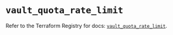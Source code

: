 # `vault_quota_rate_limit`

Refer to the Terraform Registry for docs: [`vault_quota_rate_limit`](https://registry.terraform.io/providers/hashicorp/vault/3.25.0/docs/resources/quota_rate_limit).
